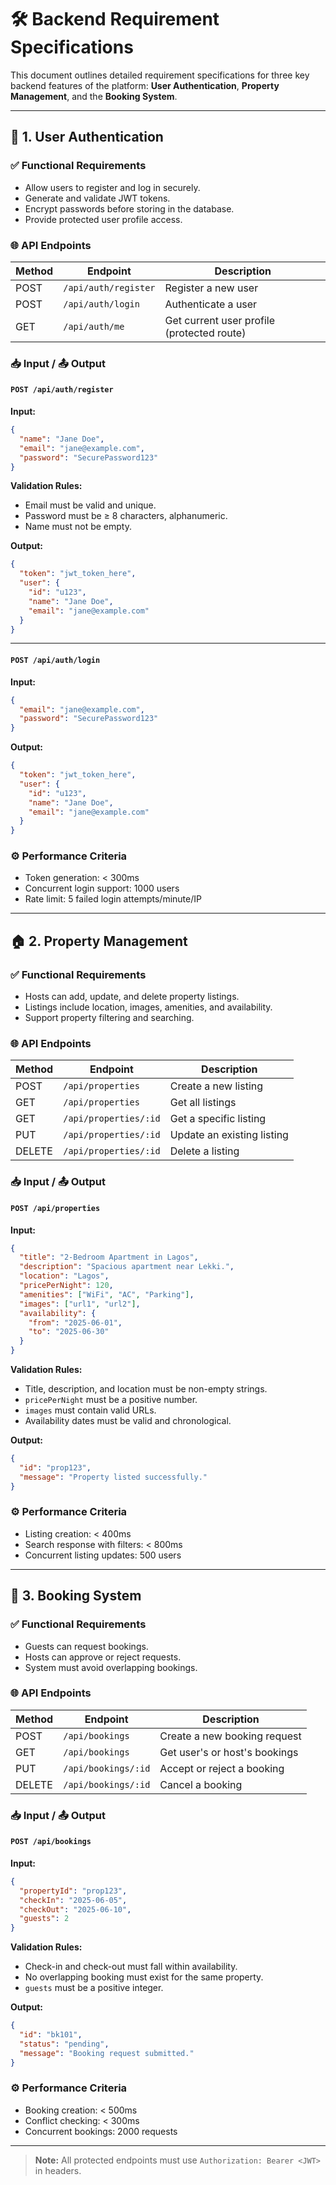 
# 🛠️ Backend Requirement Specifications

This document outlines detailed requirement specifications for three key backend features of the platform: **User Authentication**, **Property Management**, and the **Booking System**.

---

## 🔐 1. User Authentication

### ✅ Functional Requirements
- Allow users to register and log in securely.
- Generate and validate JWT tokens.
- Encrypt passwords before storing in the database.
- Provide protected user profile access.

### 🌐 API Endpoints

| Method | Endpoint           | Description               |
|--------|--------------------|---------------------------|
| POST   | `/api/auth/register` | Register a new user      |
| POST   | `/api/auth/login`    | Authenticate a user      |
| GET    | `/api/auth/me`       | Get current user profile (protected route) |

### 📥 Input / 📤 Output

#### `POST /api/auth/register`
**Input:**
```json
{
  "name": "Jane Doe",
  "email": "jane@example.com",
  "password": "SecurePassword123"
}
```

**Validation Rules:**
- Email must be valid and unique.
- Password must be ≥ 8 characters, alphanumeric.
- Name must not be empty.

**Output:**
```json
{
  "token": "jwt_token_here",
  "user": {
    "id": "u123",
    "name": "Jane Doe",
    "email": "jane@example.com"
  }
}
```

---

#### `POST /api/auth/login`
**Input:**
```json
{
  "email": "jane@example.com",
  "password": "SecurePassword123"
}
```

**Output:**
```json
{
  "token": "jwt_token_here",
  "user": {
    "id": "u123",
    "name": "Jane Doe",
    "email": "jane@example.com"
  }
}
```

### ⚙️ Performance Criteria
- Token generation: < 300ms
- Concurrent login support: 1000 users
- Rate limit: 5 failed login attempts/minute/IP

---

## 🏠 2. Property Management

### ✅ Functional Requirements
- Hosts can add, update, and delete property listings.
- Listings include location, images, amenities, and availability.
- Support property filtering and searching.

### 🌐 API Endpoints

| Method | Endpoint             | Description                   |
|--------|----------------------|-------------------------------|
| POST   | `/api/properties`    | Create a new listing          |
| GET    | `/api/properties`    | Get all listings              |
| GET    | `/api/properties/:id`| Get a specific listing        |
| PUT    | `/api/properties/:id`| Update an existing listing    |
| DELETE | `/api/properties/:id`| Delete a listing              |

### 📥 Input / 📤 Output

#### `POST /api/properties`
**Input:**
```json
{
  "title": "2-Bedroom Apartment in Lagos",
  "description": "Spacious apartment near Lekki.",
  "location": "Lagos",
  "pricePerNight": 120,
  "amenities": ["WiFi", "AC", "Parking"],
  "images": ["url1", "url2"],
  "availability": {
    "from": "2025-06-01",
    "to": "2025-06-30"
  }
}
```

**Validation Rules:**
- Title, description, and location must be non-empty strings.
- `pricePerNight` must be a positive number.
- `images` must contain valid URLs.
- Availability dates must be valid and chronological.

**Output:**
```json
{
  "id": "prop123",
  "message": "Property listed successfully."
}
```

### ⚙️ Performance Criteria
- Listing creation: < 400ms
- Search response with filters: < 800ms
- Concurrent listing updates: 500 users

---

## 📅 3. Booking System

### ✅ Functional Requirements
- Guests can request bookings.
- Hosts can approve or reject requests.
- System must avoid overlapping bookings.

### 🌐 API Endpoints

| Method | Endpoint              | Description                     |
|--------|-----------------------|---------------------------------|
| POST   | `/api/bookings`       | Create a new booking request    |
| GET    | `/api/bookings`       | Get user's or host's bookings   |
| PUT    | `/api/bookings/:id`   | Accept or reject a booking      |
| DELETE | `/api/bookings/:id`   | Cancel a booking                |

### 📥 Input / 📤 Output

#### `POST /api/bookings`
**Input:**
```json
{
  "propertyId": "prop123",
  "checkIn": "2025-06-05",
  "checkOut": "2025-06-10",
  "guests": 2
}
```

**Validation Rules:**
- Check-in and check-out must fall within availability.
- No overlapping booking must exist for the same property.
- `guests` must be a positive integer.

**Output:**
```json
{
  "id": "bk101",
  "status": "pending",
  "message": "Booking request submitted."
}
```

### ⚙️ Performance Criteria
- Booking creation: < 500ms
- Conflict checking: < 300ms
- Concurrent bookings: 2000 requests

---

> **Note:** All protected endpoints must use `Authorization: Bearer <JWT>` in headers.

